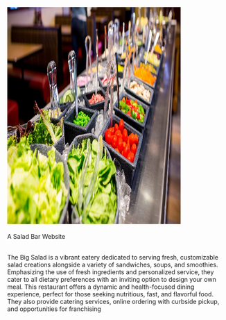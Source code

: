 <img src="/Images/slider1.jpg" alt="Bowl of Salad" width="400" height="500">
<br>
<br>
A Salad Bar Website
<br>
<br>

The Big Salad is a vibrant eatery dedicated to serving fresh, customizable salad creations alongside a variety of sandwiches, soups, and smoothies. Emphasizing the use of fresh ingredients and personalized service, they cater to all dietary preferences with an inviting option to design your own meal. This restaurant offers a dynamic and health-focused dining experience, perfect for those seeking nutritious, fast, and flavorful food. They also provide catering services, online ordering with curbside pickup, and opportunities for franchising
<br>
<br>
